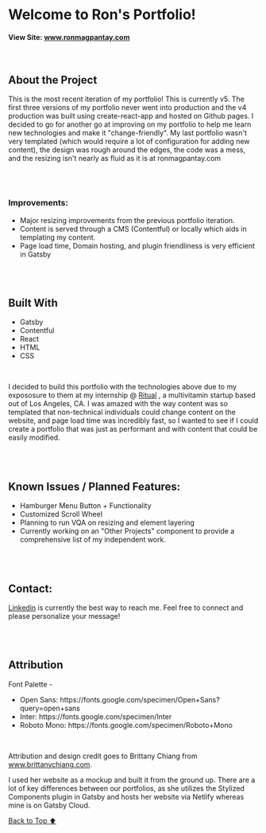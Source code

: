 # Welcome to Ron's Portfolio!

#### View Site: <a href="www.ronmagpantay.com">www.ronmagpantay.com</a>

<br>

## About the Project

<p>This is the most recent iteration of my portfolio! This is currently v5. The first three versions of my portfolio never went into production and the v4 production was built using create-react-app and hosted on Github pages. I decided to go for another go at improving on my portfolio to help me learn new technologies and make it "change-friendly". My last portfolio wasn't very templated (which would require a lot of configuration for adding new content), the design was rough around the edges, the code was a mess, and the resizing isn't nearly as fluid as it is at ronmagpantay.com</p>

<br>
<br>

### Improvements:

<ul>
  <li>Major resizing improvements from the previous portfolio iteration.</li>
  <li>Content is served through a CMS (Contentful) or locally which aids in templating my content.</li>
  <li>Page load time, Domain hosting, and plugin friendliness is very efficient in Gatsby</li>
</ul>

<br>
<br>

## Built With

<ul>
  <li>Gatsby</li>
  <li>Contentful</li>
  <li>React</li>
  <li>HTML</li>
  <li>CSS</li>
</ul>

<br>

<p>I decided to build this portfolio with the technologies above due to my expososure to them at my internship @ <a href="www.ritual.com">Ritual</a> , a multivitamin startup based out of Los Angeles, CA. I was amazed with the way content was so templated that non-technical individuals could change content on the website, and page load time was incredibly fast, so I wanted to see if I could create a portfolio that was just as performant and with content that could be easily modified.</p>

<br>
<br>

## Known Issues / Planned Features:

<ul>
  <li>Hamburger Menu Button + Functionality</li>
  <li>Customized Scroll Wheel</li>
  <li>Planning to run VQA on resizing and element layering</li>
  <li>Currently working on an "Other Projects" component to provide a comprehensive list of my independent work.</li>
</ul>

<br>
<br>

## Contact:

<p><a href="">Linkedin</a> is currently the best way to reach me. Feel free to connect and please personalize your message!</p>

<br>
<br>

## Attribution

<p>Font Palette -</p>
<ul>
  <li>Open Sans: https://fonts.google.com/specimen/Open+Sans?query=open+sans</li>
  <li>Inter: https://fonts.google.com/specimen/Inter</li>
  <li>Roboto Mono: https://fonts.google.com/specimen/Roboto+Mono</li>
</ul>

<br>
<p>Attribution and design credit goes to Brittany Chiang from <a href="www.brittanychiang.com">www.brittanychiang.com</a>.</p>

<p>I used her website as a mockup and built it from the ground up. There are a lot of key differences between our portfolios, as she utilizes the Stylized Components plugin in Gatsby and hosts her website via Netlify whereas mine is on Gatsby Cloud.</p>

<a href="#top">Back to Top ⬆️</a>
